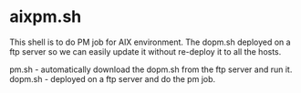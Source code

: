 # aixpm.sh
This shell is to do PM job for AIX environment. The dopm.sh deployed on a ftp server so we can easily update it without re-deploy it to all the hosts.

pm.sh - automatically download the dopm.sh from the ftp server and run it.
dopm.sh - deployed on a ftp server and do the pm job.

